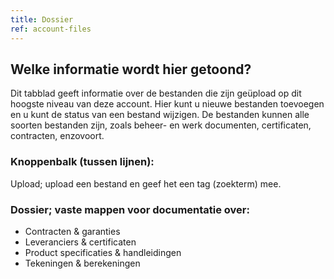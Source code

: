 ```yaml
---
title: Dossier
ref: account-files
---
```


## Welke informatie wordt hier getoond?
Dit tabblad geeft informatie over de bestanden die zijn geüpload op dit hoogste niveau van deze account. Hier kunt u nieuwe bestanden toevoegen en u kunt de status van een bestand wijzigen. De bestanden kunnen alle soorten bestanden zijn, zoals beheer- en werk documenten, certificaten, contracten, enzovoort.

### Knoppenbalk (tussen lijnen):
Upload; upload een bestand en geef het een tag (zoekterm) mee.

### Dossier; vaste mappen voor documentatie over:
- Contracten & garanties
- Leveranciers & certificaten
- Product specificaties & handleidingen
- Tekeningen & berekeningen
